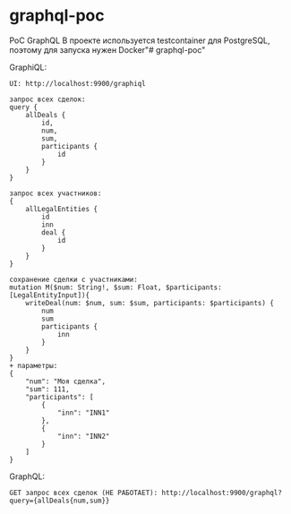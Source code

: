 # graphql-poc
PoC GraphQL
В проекте используется testcontainer для PostgreSQL, поэтому для запуска нужен Docker"# graphql-poc"

GraphiQL:

    UI: http://localhost:9900/graphiql

    запрос всех сделок:
    query {
        allDeals {
            id,
            num,
            sum,
            participants {
                id
            }
        }
    }

    запрос всех участников:
    {
        allLegalEntities {
            id
            inn
            deal {
                id
            }
        }
    }

    сохранение сделки с участниками:
    mutation M($num: String!, $sum: Float, $participants: [LegalEntityInput]){
        writeDeal(num: $num, sum: $sum, participants: $participants) {
            num
            sum
            participants {
                inn
            }
        }
    }
    + параметры:
    {
        "num": "Моя сделка",
        "sum": 111,
        "participants": [
            {
                "inn": "INN1"
            },
            {
                "inn": "INN2"
            }
        ]
    }


GraphQL:

    GET запрос всех сделок (НЕ РАБОТАЕТ): http://localhost:9900/graphql?query={allDeals{num,sum}}

